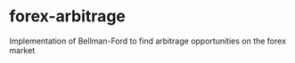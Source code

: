 # forex-arbitrage
Implementation of Bellman-Ford to find arbitrage opportunities on the forex market
